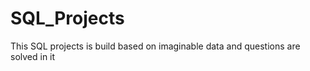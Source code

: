 # SQL_Projects

This SQL projects is build based on imaginable data and questions are solved in it 

